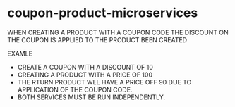 # coupon-product-microservices
WHEN CREATING A PRODUCT WITH A COUPON CODE THE DISCOUNT ON THE COUPON IS APPLIED TO THE PRODUCT 
BEEN CREATED 

EXAMLE
- CREATE A COUPON WITH A DISCOUNT OF 10
- CREATING A PRODUCT WITH A PRICE OF 100
- THE RTURN PRODUCT WLL HAVE A PRICE OFF 90 DUE TO APPLICATION OF THE COUPON CODE.
- BOTH SERVICES MUST BE RUN INDEPENDENTLY.
